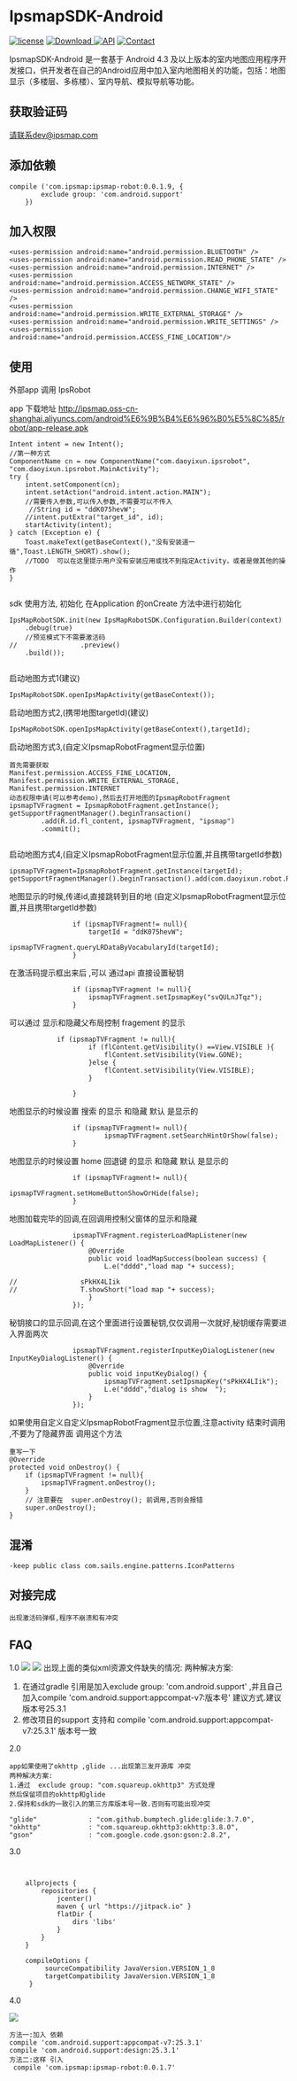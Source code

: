 # IpsmapSDK-Android

[![license](https://img.shields.io/hexpm/l/plug.svg)](https://raw.githubusercontent.com/typ0520/fastdex/master/LICENSE)
[![Download](https://api.bintray.com/packages/xun/maven/com.ipsmap.robot/images/download.svg) ](https://bintray.com/xun/maven/com.ipsmap.robot/_latestVersion)
[![API](https://img.shields.io/badge/API-18%2B-green.svg?style=flat)](https://android-arsenal.com/api?level=18)
[![Contact](https://img.shields.io/badge/Author-IpsMap-orange.svg?style=flat)](http://ipsmap.com)

IpsmapSDK-Android 是一套基于 Android 4.3 及以上版本的室内地图应用程序开发接口，供开发者在自己的Android应用中加入室内地图相关的功能，包括：地图显示（多楼层、多栋楼）、室内导航、模拟导航等功能。

## 获取验证码
请联系dev@ipsmap.com

## 添加依赖

```
compile ('com.ipsmap:ipsmap-robot:0.0.1.9, {
        exclude group: 'com.android.support'
    })
```

## 加入权限
```
<uses-permission android:name="android.permission.BLUETOOTH" />
<uses-permission android:name="android.permission.READ_PHONE_STATE" />
<uses-permission android:name="android.permission.INTERNET" />
<uses-permission android:name="android.permission.ACCESS_NETWORK_STATE" />
<uses-permission android:name="android.permission.CHANGE_WIFI_STATE" />
<uses-permission android:name="android.permission.WRITE_EXTERNAL_STORAGE" />
<uses-permission android:name="android.permission.WRITE_SETTINGS" />
<uses-permission android:name="android.permission.ACCESS_FINE_LOCATION"/>

```

## 使用

外部app 调用 IpsRobot

app 下载地址
http://ipsmap.oss-cn-shanghai.aliyuncs.com/android%E6%9B%B4%E6%96%B0%E5%8C%85/robot/app-release.apk
``` 
Intent intent = new Intent();
//第一种方式
ComponentName cn = new ComponentName("com.daoyixun.ipsrobot", "com.daoyixun.ipsrobot.MainActivity");
try {
    intent.setComponent(cn);
    intent.setAction("android.intent.action.MAIN");
    //需要传入参数,可以传入参数,不需要可以不传入
     //String id = "ddK075hevW";
    //intent.putExtra("target_id", id);
    startActivity(intent);
} catch (Exception e) {
    Toast.makeText(getBaseContext(),"没有安装道一循",Toast.LENGTH_SHORT).show();
    //TODO  可以在这里提示用户没有安装应用或找不到指定Activity，或者是做其他的操作
}
                
```
sdk 使用方法,
初始化
在Application 的onCreate 方法中进行初始化
``` 
IpsMapRobotSDK.init(new IpsMapRobotSDK.Configuration.Builder(context)
    .debug(true)
    //预览模式下不需要激活码
//                .preview()
    .build());
                
```

启动地图方式1(建议) 
```
IpsMapRobotSDK.openIpsMapActivity(getBaseContext());

```

启动地图方式2,(携带地图targetId)(建议) 

```
IpsMapRobotSDK.openIpsMapActivity(getBaseContext(),targetId);

```

启动地图方式3,(自定义IpsmapRobotFragment显示位置)
```
首先需要获取
Manifest.permission.ACCESS_FINE_LOCATION, Manifest.permission.WRITE_EXTERNAL_STORAGE, Manifest.permission.INTERNET
动态权限申请(可以参考demo),然后去打开地图的IpsmapRobotFragment
ipsmapTVFragment = IpsmapRobotFragment.getInstance();
getSupportFragmentManager().beginTransaction()
        .add(R.id.fl_content, ipsmapTVFragment, "ipsmap")
        .commit();


```
启动地图方式4,(自定义IpsmapRobotFragment显示位置,并且携带targetId参数) 

```
ipsmapTVFragment=IpsmapRobotFragment.getInstance(targetId);
getSupportFragmentManager().beginTransaction().add(com.daoyixun.robot.R.id.fl_content,ipsmapTVFragment,"ipsmap").commit();
```
地图显示的时候,传递id,直接跳转到目的地 (自定义IpsmapRobotFragment显示位置,并且携带targetId参数) 
```
                if (ipsmapTVFragment!= null){
                    targetId = "ddK075hevW";
                    ipsmapTVFragment.queryLRDataByVocabularyId(targetId);
                }
```


在激活码提示框出来后 ,可以 通过api 直接设置秘钥 
```
                if (ipsmapTVFragment != null){
                    ipsmapTVFragment.setIpsmapKey("svQULnJTqz");
                }
```


可以通过 显示和隐藏父布局控制 fragement 的显示
```
            if (ipsmapTVFragment != null){
                    if (flContent.getVisibility() ==View.VISIBLE ){
                        flContent.setVisibility(View.GONE);
                    }else {
                        flContent.setVisibility(View.VISIBLE);
                    }

                }
```
地图显示的时候设置 搜索 的显示 和隐藏 默认 是显示的
```
                if (ipsmapTVFragment!= null){
                        ipsmapTVFragment.setSearchHintOrShow(false);
                }
```

地图显示的时候设置 home 回退键 的显示 和隐藏 默认 是显示的
```
                if (ipsmapTVFragment!= null){
                        ipsmapTVFragment.setHomeButtonShowOrHide(false);
                }
```
地图加载完毕的回调,在回调用控制父窗体的显示和隐藏
```
                ipsmapTVFragment.registerLoadMapListener(new LoadMapListener() {
                    @Override
                    public void loadMapSuccess(boolean success) {
                        L.e("dddd","load map "+ success);

//                sPkHX4LIik
//                T.showShort("load map "+ success);
                    }
                });
```
秘钥接口的显示回调,在这个里面进行设置秘钥,仅仅调用一次就好,秘钥缓存需要进入界面两次
```
                ipsmapTVFragment.registerInputKeyDialogListener(new InputKeyDialogListener() {
                    @Override
                    public void inputKeyDialog() {
                        ipsmapTVFragment.setIpsmapKey("sPkHX4LIik");
                        L.e("dddd","dialog is show  ");
                    }
                });
```
如果使用自定义自定义IpsmapRobotFragment显示位置,注意activity 结束时调用 ,不要为了隐藏界面 调用这个方法

```
重写一下
@Override
protected void onDestroy() {
    if (ipsmapTVFragment != null){
        ipsmapTVFragment.onDestroy();
    }
    // 注意要在  super.onDestroy(); 前调用,否则会报错
    super.onDestroy();
}

```




## 混淆
```
-keep public class com.sails.engine.patterns.IconPatterns
```
## 对接完成
```
出现激活码弹框,程序不崩溃和有冲突
```



## FAQ
1.0
![](/pic/7991511168017_.pic.jpg)
![](/pic/8021511168507_.pic.jpg)
出现上面的类似xml资源文件缺失的情况:
两种解决方案:
1. 在通过gradle 引用是加入exclude group: 'com.android.support' ,并且自己加入compile 'com.android.support:appcompat-v7:版本号'
建议方式.建议版本号25.3.1
2. 修改项目的support 支持和  compile 'com.android.support:appcompat-v7:25.3.1' 版本号一致

2.0 
```
app如果使用了okhttp ,glide ...出现第三发开源库 冲突
两种解决方案:
1.通过  exclude group: "com.squareup.okhttp3" 方式处理
然后保留项目的okhttp和glide 
2.保持和sdk的一致引入的第三方库版本号一致.否则有可能出现冲突
```
```
"glide"             : "com.github.bumptech.glide:glide:3.7.0",
"okhttp"            : "com.squareup.okhttp3:okhttp:3.8.0",
"gson"              : "com.google.code.gson:gson:2.8.2",
 ```        


 3.0
 

```


    allprojects {
        repositories {
            jcenter()
            maven { url "https://jitpack.io" }
            flatDir {
                dirs 'libs'
            }
        }
    }
    
    compileOptions {
         sourceCompatibility JavaVersion.VERSION_1_8
         targetCompatibility JavaVersion.VERSION_1_8
     }
```

4.0

![](/pic/3181517275554_.pic_hd.jpg) 


```
方法一:加入 依赖
compile 'com.android.support:appcompat-v7:25.3.1'
compile 'com.android.support:design:25.3.1'
方法二:这样 引入
 compile 'com.ipsmap:ipsmap-robot:0.0.1.7'
```

